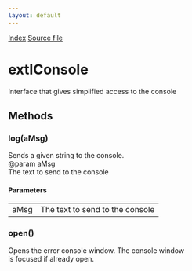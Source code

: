 ```yaml
---
layout: default
---
```

<div id='links'><a href="../index.html">Index</a>
<a href="http://dxr.mozilla.org/mozilla-central/source/toolkit/components/exthelper/extIApplication.idl">Source file</a>
</div>

# extIConsole #
  
Interface that gives simplified access to the console  
  

## Methods ##

### log(aMsg) ###
  
Sends a given string to the console.  
@param   aMsg  
         The text to send to the console  
  

#### Parameters ####

<table>

<tr>
<td>aMsg</td>
<td>         The text to send to the console  
</td>
</tr>

</table>

### open() ###
  
Opens the error console window. The console window  
is focused if already open.  
  
